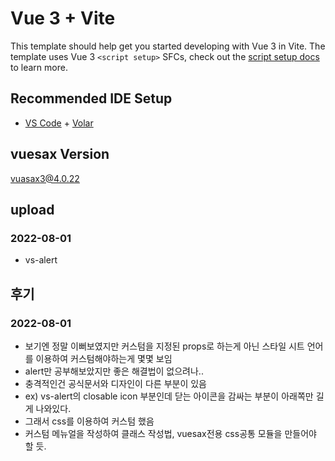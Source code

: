 # Vue 3 + Vite

This template should help get you started developing with Vue 3 in Vite. The template uses Vue 3 `<script setup>` SFCs, check out the [script setup docs](https://v3.vuejs.org/api/sfc-script-setup.html#sfc-script-setup) to learn more.

## Recommended IDE Setup

- [VS Code](https://code.visualstudio.com/) + [Volar](https://marketplace.visualstudio.com/items?itemName=Vue.volar)

## vuesax Version

vuasax3@4.0.22

## upload

### 2022-08-01

- vs-alert

## 후기

### 2022-08-01

- 보기엔 정말 이뻐보였지만 커스텀을 지정된 props로 하는게 아닌 스타일 시트 언어를 이용하여 커스텀해야하는게 몇몇 보임
- alert만 공부해보았지만 좋은 해결법이 없으려나..
- 충격적인건 공식문서와 디자인이 다른 부분이 있음
- ex) vs-alert의 closable icon 부분인데 닫는 아이콘을 감싸는 부분이 아래쪽만 길게 나와있다.
- 그래서 css를 이용하여 커스텀 했음
- 커스텀 메뉴얼을 작성하여 클래스 작성법, vuesax전용 css공통 모듈을 만들어야 할 듯.

